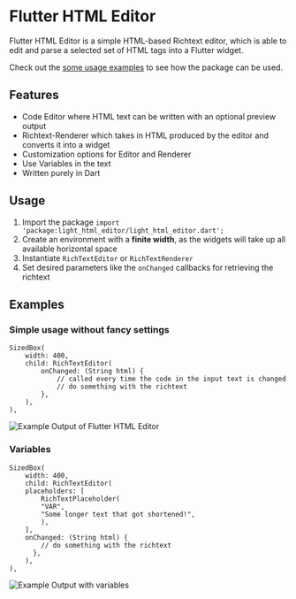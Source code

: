 # Flutter HTML Editor

Flutter HTML Editor is a simple HTML-based Richtext editor, which is able to edit and parse a selected set of HTML tags into a Flutter widget. 

Check out the [some usage examples](https://github.com/herrytco/Flutter-HTML-Editor/tree/main/example/lib) to see how the package can be used.

## Features

- Code Editor where HTML text can be written with an optional preview output
- Richtext-Renderer which takes in HTML produced by the editor and converts it into a widget
- Customization options for Editor and Renderer
- Use Variables in the text 
- Written purely in Dart

## Usage

1. Import the package ```import 'package:light_html_editor/light_html_editor.dart';```
2. Create an environment with a **finite width**, as the widgets will take up all available horizontal space
3. Instantiate ```RichTextEditor``` or ```RichTextRenderer```
4. Set desired parameters like the ```onChanged``` callbacks for retrieving the richtext

## Examples


### Simple usage without fancy settings

    SizedBox(
        width: 400,
        child: RichTextEditor(
            onChanged: (String html) {
                // called every time the code in the input text is changed
                // do something with the richtext
            },
        ),
    ),

![Example Output of Flutter HTML Editor](https://github.com/herrytco/Flutter-HTML-Editor/blob/main/.doc/example1.png?raw=true)

### Variables

    SizedBox(
        width: 400,
        child: RichTextEditor(
        placeholders: [
            RichTextPlaceholder(
            "VAR",
            "Some longer text that got shortened!",
            ),
        ],
        onChanged: (String html) {
            // do something with the richtext
          },
        ),
    ),

![Example Output with variables](https://github.com/herrytco/Flutter-HTML-Editor/blob/main/.doc/example2.png?raw=true)